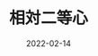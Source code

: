 ---
title: 相対二等心
description: 1st Mini Album「相対二等心」 収録曲 2022-02-14リリース
image: /img/album/aitainito.jpg
date: 2022-02-14

# Badge style
style:
    background: "#fd5f8a"
    color: "#fff"
---